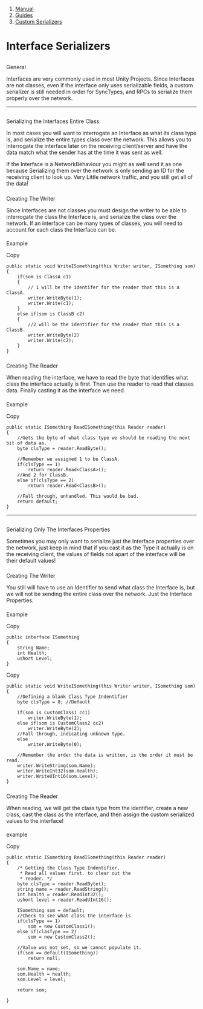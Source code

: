 1.  [Manual](/docs/manual)
3.  [Guides](/docs/manual/guides)
5.  [Custom Serializers](/docs/manual/guides/custom-serializers-guides)

# Interface Serializers

## 


General

Interfaces are very commonly used in most Unity Projects. Since Interfaces are not classes, even if the interface only uses serializable fields, a custom serializer is still needed in order for SyncTypes, and RPCs to serialize them properly over the network.

* * *

## 


Serializing the Interfaces Entire Class

In most cases you will want to interrogate an Interface as what its class type is, and serialize the entire types class over the network. This allows you to interrogate the interface later on the receiving client/server and have the data match what the sender has at the time it was sent as well.

If the Interface is a NetworkBehaviour you might as well send it as one because Serializing them over the network is only sending an ID for the receiving client to look up. Very Little network traffic, and you still get all of the data!

### 


Creating The Writer

Since Interfaces are not classes you must design the writer to be able to interrogate the class the Interface is, and serialize the class over the network. If an interface can be many types of classes, you will need to account for each class the Interface can be.

#### 


Example

Copy

    public static void WriteISomething(this Writer writer, ISomething som)
    {
        if(som is ClassA c1)
        {
            // 1 will be the identifer for the reader that this is a ClassA.
            writer.WriteByte(1); 
            writer.Write(c1);
        }
        else if(som is ClassB c2)
        {
            //2 will be the identifier for the reader that this is a ClassB.
            writer.WriteByte(2)
            writer.Write(c2);
        }
    }  

### 


Creating The Reader

When reading the interface, we have to read the byte that identifies what class the interface actually is first. Then use the reader to read that classes data. Finally casting it as the interface we need.

#### 


Example

Copy

    public static ISomething ReadISomething(this Reader reader)
    {   
        //Gets the byte of what class type we should be reading the next bit of data as.
        byte clsType = reader.ReadByte();
        
        //Remember we assigned 1 to be ClassA.
        if(clsType == 1)
            return reader.Read<ClassA>();
        //And 2 for ClassB.
        else if(clsType == 2)
            return reader.Read<ClassB>();
    
        //Fall through, unhandled. This would be bad.
        return default;
    }

* * *

## 


Serializing Only The Interfaces Properties

Sometimes you may only want to serialize just the Interface properties over the network, just keep in mind that if you cast it as the Type it actually is on the receiving client, the values of fields not apart of the interface will be their default values!

### 


Creating The Writer

You still will have to use an Identifier to send what class the Interface is, but we will not be sending the entire class over the network. Just the Interface Properties.

#### 


Example

Copy

    public interface ISomething
    {
        string Name;
        int Health;
        ushort Level;
    }

Copy

    public static void WriteISomething(this Writer writer, ISomething som)
    {
        //Defining a blank Class Type Indentifier
        byte clsType = 0; //Default
        
        if(som is CustomClass1 cc1)
            writer.WriteByte(1);    
        else if(som is CustomClass2 cc2)
            writer.WriteByte(2);
        //Fall through, indicating unknown type.
        else
            writer.WriteByte(0);
        
        //Remember the order the data is written, is the order it must be read.
        writer.WriteString(som.Name);
        writer.WriteInt32(som.Health);
        writer.WriteUInt16(som.Level);
    }

### 


Creating The Reader

When reading, we will get the class type from the identifier, create a new class, cast the class as the interface, and then assign the custom serialized values to the interface!

#### 


example

Copy

    public static ISomething ReadISomething(this Reader reader)
    {
        /* Getting the Class Type Indentifier.
         * Read all values first. to clear out the
         * reader. */
        byte clsType = reader.ReadByte();
        string name = reader.ReadString();
        int health = reader.ReadInt32();
        ushort level = reader.ReadUInt16();
        
        ISomething som = default;
        //Check to see what class the interface is
        if(clsType == 1)
            som = new CustomClass1();
        else if(clasType == 2)
            som = new CustomClass2();
        
        //Value was not set, so we cannot populate it.
        if(som == default(ISomething))
            return null;
        
        som.Name = name;
        som.Health = health;
        som.Level = level;
        
        return som;
    
    }